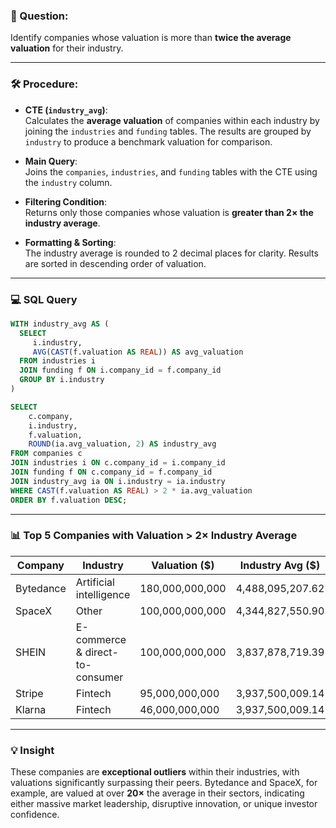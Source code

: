 ### 🧠 Question:
Identify companies whose valuation is more than **twice the average valuation** for their industry.

---

### 🛠️ Procedure:

- **CTE (`industry_avg`)**:  
  Calculates the **average valuation** of companies within each industry by joining the `industries` and `funding` tables. The results are grouped by `industry` to produce a benchmark valuation for comparison.

- **Main Query**:  
  Joins the `companies`, `industries`, and `funding` tables with the CTE using the `industry` column.

- **Filtering Condition**:  
  Returns only those companies whose valuation is **greater than 2× the industry average**.

- **Formatting & Sorting**:  
  The industry average is rounded to 2 decimal places for clarity. Results are sorted in descending order of valuation.

---

### 💻 SQL Query
```sql
WITH industry_avg AS (
  SELECT 
     i.industry,
     AVG(CAST(f.valuation AS REAL)) AS avg_valuation
  FROM industries i 
  JOIN funding f ON i.company_id = f.company_id
  GROUP BY i.industry
)

SELECT 
    c.company,
    i.industry,
    f.valuation,
    ROUND(ia.avg_valuation, 2) AS industry_avg
FROM companies c 
JOIN industries i ON c.company_id = i.company_id
JOIN funding f ON c.company_id = f.company_id
JOIN industry_avg ia ON i.industry = ia.industry
WHERE CAST(f.valuation AS REAL) > 2 * ia.avg_valuation
ORDER BY f.valuation DESC;
```

---

### 📊 Top 5 Companies with Valuation > 2× Industry Average

| Company    | Industry                          | Valuation ($)      | Industry Avg ($)       |
|------------|-----------------------------------|---------------------|-------------------------|
| Bytedance  | Artificial intelligence           | 180,000,000,000     | 4,488,095,207.62        |
| SpaceX     | Other                             | 100,000,000,000     | 4,344,827,550.90        |
| SHEIN      | E-commerce & direct-to-consumer   | 100,000,000,000     | 3,837,878,719.39        |
| Stripe     | Fintech                           | 95,000,000,000      | 3,937,500,009.14        |
| Klarna     | Fintech                           | 46,000,000,000      | 3,937,500,009.14        |

---

### 💡 Insight

These companies are **exceptional outliers** within their industries, with valuations significantly surpassing their peers. Bytedance and SpaceX, for example, are valued at over **20×** the average in their sectors, indicating either massive market leadership, disruptive innovation, or unique investor confidence.

